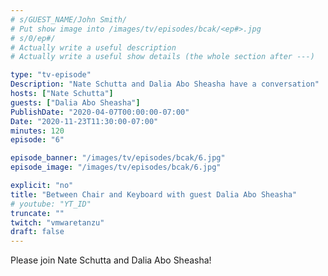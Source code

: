 ```yaml
---
# s/GUEST_NAME/John Smith/
# Put show image into /images/tv/episodes/bcak/<ep#>.jpg
# s/0/ep#/
# Actually write a useful description
# Actually write a useful show details (the whole section after ---)

type: "tv-episode"
Description: "Nate Schutta and Dalia Abo Sheasha have a conversation"
hosts: ["Nate Schutta"]
guests: ["Dalia Abo Sheasha"]
PublishDate: "2020-04-07T00:00:00-07:00"
Date: "2020-11-23T11:30:00-07:00"
minutes: 120
episode: "6"

episode_banner: "/images/tv/episodes/bcak/6.jpg"
episode_image: "/images/tv/episodes/bcak/6.jpg"

explicit: "no"
title: "Between Chair and Keyboard with guest Dalia Abo Sheasha"
# youtube: "YT_ID"
truncate: ""
twitch: "vmwaretanzu"
draft: false
---
```


Please join Nate Schutta and Dalia Abo Sheasha!
